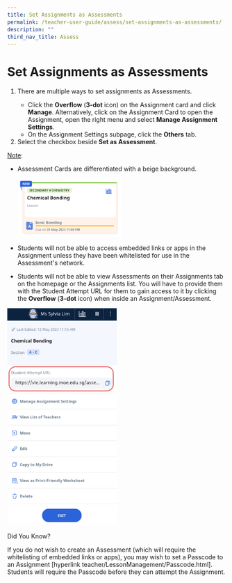 ```yaml
---
title: Set Assignments as Assessments
permalink: /teacher-user-guide/assess/set-assignments-as-assessments/
description: ""
third_nav_title: Assess
---
```

<h1 id="set-assignments-as-assessments">Set Assignments as Assessments</h1>
<ol>
<li>There are multiple ways to set assignments as Assessments.</li><ul>
<li>Click the <strong>Overflow</strong> (<strong>3-dot</strong> icon) on the Assignment card and click <strong>Manage</strong>. Alternatively, click on the Assignment Card to open the Assignment, open the right menu and select <strong>Manage Assignment Settings</strong>.</li>
	<li>On the Assignment Settings subpage, click the <strong>Others</strong> tab.</li></ul>
<li>Select the checkbox beside <strong>Set as Assessment</strong>. </li>
</ol>
<p><u>Note</u>: </p>
<ul>
<li><p>Assessment Cards are differentiated with a beige background.</p>
<p><img style="width: 50%;" src="/images/2Teacher/As-Assessment.png"></p>
</li>
<li><p>Students will not be able to access embedded links or apps in the Assignment unless they have been whitelisted for use in the Assessment's network.</p>
</li>
<li>Students will not be able to view Assessments on their Assignments tab on the homepage or the Assignments list. You will have to provide them with the Student Attempt URL for them to gain access to it by clicking the <strong>Overflow</strong> (<strong>3-dot</strong> icon) when inside an Assignment/Assessment.</li>
</ul>
<p><img style="width: 50%;" src="/images/2Teacher/As-AssessmentURL.png"></p>
<p>Did You Know?</p>
<p>If you do not wish to create an Assessment (which will require the whitelisting of embedded links or apps), you may wish to set a Passcode to an Assignment [hyperlink teacher/LessonManagement/Passcode.html]. Students will require the Passcode before they can attempt the Assignment.</p>